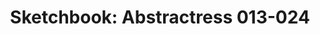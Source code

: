 ---
layout: post
title: "Sketchbook: Abstractress 013-024"
categories: [sketch]
images:
  thumb:
      id: portfolio/abstractress-013-024/abstractress-013-024-thumbnail
  feature:
    - id: portfolio/abstractress-013-024/abstractress-013
    - id: portfolio/abstractress-013-024/abstractress-014
    - id: portfolio/abstractress-013-024/abstractress-015
    - id: portfolio/abstractress-013-024/abstractress-016
    - id: portfolio/abstractress-013-024/abstractress-017
    - id: portfolio/abstractress-013-024/abstractress-018
    - id: portfolio/abstractress-013-024/abstractress-019
    - id: portfolio/abstractress-013-024/abstractress-020
    - id: portfolio/abstractress-013-024/abstractress-021
    - id: portfolio/abstractress-013-024/abstractress-022
    - id: portfolio/abstractress-013-024/abstractress-023
    - id: portfolio/abstractress-013-024/abstractress-024
tags:
  - cyg
  - elm
  - fxs
  - abstractress
  - black-and-white
  - color
  - digital
  - generative
  - inkscape
  - krita
  - abstract
---